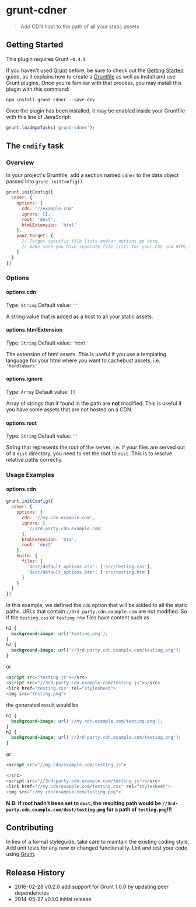 # grunt-cdner

> Add CDN host to the path of all your static assets

## Getting Started
This plugin requires Grunt `~0.4.5`

If you haven't used [Grunt](http://gruntjs.com/) before, be sure to check out the [Getting Started](http://gruntjs.com/getting-started) guide, as it explains how to create a [Gruntfile](http://gruntjs.com/sample-gruntfile) as well as install and use Grunt plugins. Once you're familiar with that process, you may install this plugin with this command:

```shell
npm install grunt-cdner --save-dev
```

Once the plugin has been installed, it may be enabled inside your Gruntfile with this line of JavaScript:

```js
grunt.loadNpmTasks('grunt-cdner');
```

## The `cndify` task

### Overview
In your project's Gruntfile, add a section named `cdner` to the data object passed into `grunt.initConfig()`.

```js
grunt.initConfig({
  cdner: {
    options: {
      cdn: '//example.com'
      ignore: [],
      root: 'dest',
      htmlExtension: 'html'
    },
    your_target: {
      // Target-specific file lists and/or options go here.
      // make sure you have separate file lists for your CSS and HTML files
    }
  }
})
```

### Options

#### options.cdn
Type: `String`
Default value: `''`

A string value that is added as a host to all your static assets.

#### options.htmlExtension
Type: `String`
Default value: `'html'`

The extension of html assets. This is useful if you use a templating language
for your html where you want to cachebust assets, i.e. `'handlebars'`

#### options.ignore
Type: `Array`
Default value: `[]`

Array of strings that if found in the path are **not** modified. This is useful if
you have some assets that are not hosted on a CDN.

#### options.root
Type: `String`
Default value: `''`

String that represents the root of the server, i.e. if your files are served out
of a `dist` directory, you need to set the root to `dist`. This is to resolve 
relative paths correctly.

### Usage Examples

#### options.cdn
```js
grunt.initConfig({
  cdner: {
    options: {
      cdn: '//my.cdn.example.com',
      ignore: [
        '//3rd-party.cdn.example.com'
      ],
      htmlExtension: 'htm',
      root: 'dest'
    },
    build: {
      files: {
        'dest/default_options.css': ['src/testing.css'],
        'dest/default_options.htm': ['src/testing.htm']
      }
    }
  }
})
```

In this example, we defined the `cdn` option that will be added to all the
static paths. URLs that contain `//3rd-party.cdn.example.com` are *not*
modified. So if the `testing.css` or `testing.htm` files have content such as 

```css
h1 {
  background-image: url('testing.png');
}
h2 {
  background-image: url('//3rd-party.cdn.example.com/testing.png');
}
```
or
```html
<script src="testing.js"></src>
<script src="//3rd-party.cdn.example.com/testing.js"></src>
<link href="testing.css" rel="stylesheet">
<img src="testing.png">
```
the generated result would be

```css
h1 {
  background-image: url('//my.cdn.example.com/testing.png');
}
h2 {
  background-image: url('//3rd-party.cdn.example.com/testing.png');
}
```
or
```html
<script src="//my.cdn/example.com/testing.js">

</src>
<script src="//3rd-party.cdn.example.com/testing.js"></src>
<link href="//my.cdn/example.com/testing.css" rel="stylesheet">
<img src="//my.cdn/example.com/testing.png">
```

**N.B: if root hadn't been set to `dest`, the resulting path would be
`//3rd-party.cdn.example.com/dest/testing.png` for a path of `testing.png`!!!**


## Contributing
In lieu of a formal styleguide, take care to maintain the existing coding style. Add unit tests for any new or changed functionality. Lint and test your code using [Grunt](http://gruntjs.com/).

## Release History

 * 2016-02-28   v0.2.0   add support for Grunt 1.0.0 by updating peer dependencies
 * 2014-05-27   v0.1.0   initial release
